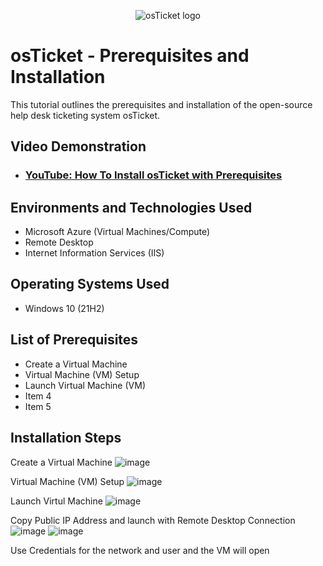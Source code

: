 <p align="center">
<img src="https://i.imgur.com/Clzj7Xs.png" alt="osTicket logo"/>
</p>

<h1>osTicket - Prerequisites and Installation</h1>
This tutorial outlines the prerequisites and installation of the open-source help desk ticketing system osTicket.<br />

 
<h2>Video Demonstration</h2>

- ### [YouTube: How To Install osTicket with Prerequisites](https://www.youtube.com/watch?v=fWX1Lj-rOa0)

<h2>Environments and Technologies Used</h2>

- Microsoft Azure (Virtual Machines/Compute)
- Remote Desktop
- Internet Information Services (IIS)

<h2>Operating Systems Used </h2>

- Windows 10</b> (21H2)

<h2>List of Prerequisites</h2>

- Create a Virtual Machine
- Virtual Machine (VM) Setup
- Launch Virtual Machine (VM)
- Item 4
- Item 5

<h2>Installation Steps</h2>

Create a Virtual Machine
![image](https://github.com/user-attachments/assets/0ca1fb39-32dd-4af6-a062-ded00c9017eb)

Virtual Machine (VM) Setup
![image](https://github.com/user-attachments/assets/ba3970f4-f8ad-41b3-9e55-8178d0caea1c)

Launch Virtul Machine
![image](https://github.com/user-attachments/assets/6802835b-51f3-4666-ae33-d72d1e494122)

Copy Public IP Address and launch with Remote Desktop Connection
![image](https://github.com/user-attachments/assets/f81799ad-75ce-493d-bcf1-51f08d783687)
![image](https://github.com/user-attachments/assets/4ecc25d4-2099-4a65-9794-1e442f8b8de5)



<p>
Use Credentials for the network and user and the VM will open




